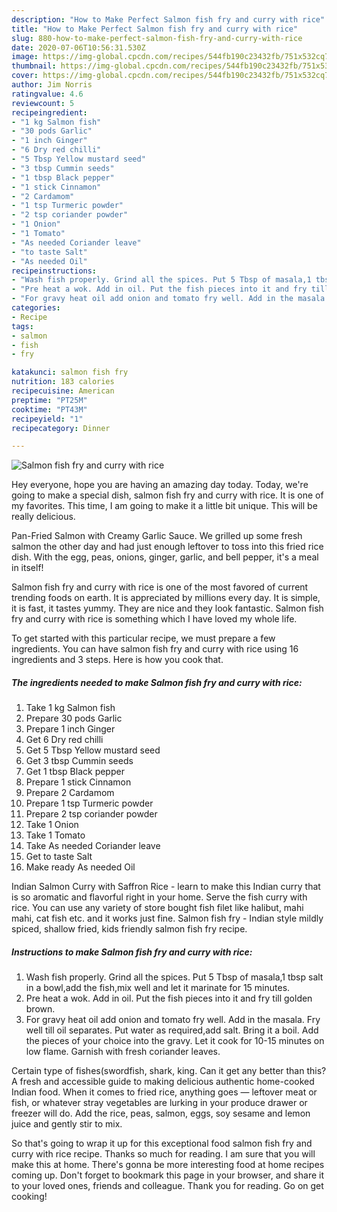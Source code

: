 ```yaml
---
description: "How to Make Perfect Salmon fish fry and curry with rice"
title: "How to Make Perfect Salmon fish fry and curry with rice"
slug: 880-how-to-make-perfect-salmon-fish-fry-and-curry-with-rice
date: 2020-07-06T10:56:31.530Z
image: https://img-global.cpcdn.com/recipes/544fb190c23432fb/751x532cq70/salmon-fish-fry-and-curry-with-rice-recipe-main-photo.jpg
thumbnail: https://img-global.cpcdn.com/recipes/544fb190c23432fb/751x532cq70/salmon-fish-fry-and-curry-with-rice-recipe-main-photo.jpg
cover: https://img-global.cpcdn.com/recipes/544fb190c23432fb/751x532cq70/salmon-fish-fry-and-curry-with-rice-recipe-main-photo.jpg
author: Jim Norris
ratingvalue: 4.6
reviewcount: 5
recipeingredient:
- "1 kg Salmon fish"
- "30 pods Garlic"
- "1 inch Ginger"
- "6 Dry red chilli"
- "5 Tbsp Yellow mustard seed"
- "3 tbsp Cummin seeds"
- "1 tbsp Black pepper"
- "1 stick Cinnamon"
- "2 Cardamom"
- "1 tsp Turmeric powder"
- "2 tsp coriander powder"
- "1 Onion"
- "1 Tomato"
- "As needed Coriander leave"
- "to taste Salt"
- "As needed Oil"
recipeinstructions:
- "Wash fish properly. Grind all the spices. Put 5 Tbsp of masala,1 tbsp salt in a bowl,add the fish,mix well and let it marinate for 15 minutes."
- "Pre heat a wok. Add in oil. Put the fish pieces into it and fry till golden brown."
- "For gravy heat oil add onion and tomato fry well. Add in the masala. Fry well till oil separates. Put water as required,add salt. Bring it a boil. Add the pieces of your choice into the gravy. Let it cook for 10-15 minutes on low flame. Garnish with fresh coriander leaves."
categories:
- Recipe
tags:
- salmon
- fish
- fry

katakunci: salmon fish fry 
nutrition: 183 calories
recipecuisine: American
preptime: "PT25M"
cooktime: "PT43M"
recipeyield: "1"
recipecategory: Dinner

---
```



![Salmon fish fry and curry with rice](https://img-global.cpcdn.com/recipes/544fb190c23432fb/751x532cq70/salmon-fish-fry-and-curry-with-rice-recipe-main-photo.jpg)

Hey everyone, hope you are having an amazing day today. Today, we're going to make a special dish, salmon fish fry and curry with rice. It is one of my favorites. This time, I am going to make it a little bit unique. This will be really delicious.

Pan-Fried Salmon with Creamy Garlic Sauce. We grilled up some fresh salmon the other day and had just enough leftover to toss into this fried rice dish. With the egg, peas, onions, ginger, garlic, and bell pepper, it&#39;s a meal in itself!

Salmon fish fry and curry with rice is one of the most favored of current trending foods on earth. It is appreciated by millions every day. It is simple, it is fast, it tastes yummy. They are nice and they look fantastic. Salmon fish fry and curry with rice is something which I have loved my whole life.


To get started with this particular recipe, we must prepare a few ingredients. You can have salmon fish fry and curry with rice using 16 ingredients and 3 steps. Here is how you cook that.

<!--inarticleads1-->

##### The ingredients needed to make Salmon fish fry and curry with rice:

1. Take 1 kg Salmon fish
1. Prepare 30 pods Garlic
1. Prepare 1 inch Ginger
1. Get 6 Dry red chilli
1. Get 5 Tbsp Yellow mustard seed
1. Get 3 tbsp Cummin seeds
1. Get 1 tbsp Black pepper
1. Prepare 1 stick Cinnamon
1. Prepare 2 Cardamom
1. Prepare 1 tsp Turmeric powder
1. Prepare 2 tsp coriander powder
1. Take 1 Onion
1. Take 1 Tomato
1. Take As needed Coriander leave
1. Get to taste Salt
1. Make ready As needed Oil


Indian Salmon Curry with Saffron Rice - learn to make this Indian curry that is so aromatic and flavorful right in your home. Serve the fish curry with rice. You can use any variety of store bought fish filet like halibut, mahi mahi, cat fish etc. and it works just fine. Salmon fish fry - Indian style mildly spiced, shallow fried, kids friendly salmon fish fry recipe. 

<!--inarticleads2-->

##### Instructions to make Salmon fish fry and curry with rice:

1. Wash fish properly. Grind all the spices. Put 5 Tbsp of masala,1 tbsp salt in a bowl,add the fish,mix well and let it marinate for 15 minutes.
1. Pre heat a wok. Add in oil. Put the fish pieces into it and fry till golden brown.
1. For gravy heat oil add onion and tomato fry well. Add in the masala. Fry well till oil separates. Put water as required,add salt. Bring it a boil. Add the pieces of your choice into the gravy. Let it cook for 10-15 minutes on low flame. Garnish with fresh coriander leaves.


Certain type of fishes(swordfish, shark, king. Can it get any better than this? A fresh and accessible guide to making delicious authentic home-cooked Indian food. When it comes to fried rice, anything goes — leftover meat or fish, or whatever stray vegetables are lurking in your produce drawer or freezer will do. Add the rice, peas, salmon, eggs, soy sesame and lemon juice and gently stir to mix. 

So that's going to wrap it up for this exceptional food salmon fish fry and curry with rice recipe. Thanks so much for reading. I am sure that you will make this at home. There's gonna be more interesting food at home recipes coming up. Don't forget to bookmark this page in your browser, and share it to your loved ones, friends and colleague. Thank you for reading. Go on get cooking!
